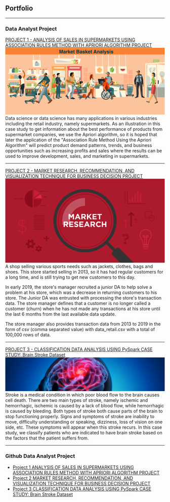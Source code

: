 ## Portfolio

---

### Data Analyst Project

[PROJECT 1 - ANALYSIS OF SALES IN SUPERMARKETS USING ASSOCIATION RULES METHOD WITH APRIORI ALGORITHM PROJECT](/sample_page)
<img src="images/projectMBA.png?raw=true"/>
Data science or data science has many applications in various industries including the retail industry, namely supermarkets. As an illustration in this case study to get information about the best performance of products from supermarket companies, we use the Apriori algorithm, so it is hoped that later the application of the "Association Rule Method Using the Apriori Algorithm" will predict product demand patterns, trends, and business opportunities such as increasing profits and sales where the results can be used to improve development, sales, and marketing in supermarkets.

---
[PROJECT 2 - MARKET RESEARCH, RECOMMENDATION, AND VISUALIZATION TECHNIQUE FOR BUSINESS DECISION PROJECT](/pdf/sample_presentation.pdf)
<img src="images/projectMarketResearch.png?raw=true"/>
A shop selling various sports needs such as jackets, clothes, bags and shoes. This store started selling in 2013, so it has had regular customers for a long time, and is still trying to get new customers to this day.

In early 2019, the store's manager recruited a junior DA to help solve a problem at his store, which was a decrease in returning customers to his store. The Junior DA was entrusted with processing the store's transaction data. The store manager defines that a customer is no longer called a customer (churn) when he has not made any transactions at his store until the last 6 months from the last available data update.

The store manager also provides transaction data from 2013 to 2019 in the form of csv (comma separated value) with data_retail.csv with a total of 100,000 rows of data.


---
[PROJECT 3 - CLASSIFICATION DATA ANALYSIS USING PySpark CASE STUDY: Brain Stroke Dataset](http://example.com/)
<img src="images/dataset-cover.jpg?raw=true"/>
Stroke is a medical condition in which poor blood flow to the brain causes cell death. There are two main types of stroke, namely ischemic and hemorrhagic, ischemic is caused by a lack of blood flow, while hemorrhagic is caused by bleeding. Both types of stroke both cause parts of the brain to stop functioning properly. Signs and symptoms of stroke are inability to move, difficulty understanding or speaking, dizziness, loss of vision on one side, etc. These symptoms will appear when this stroke recurs. In this case study, we classify patients who are indicated to have brain stroke based on the factors that the patient suffers from.

---

### Github Data Analyst Project

- [Project 1 ANALYSIS OF SALES IN SUPERMARKETS USING ASSOCIATION RULES METHOD WITH APRIORI ALGORITHM PROJECT](https://github.com/DaffaZain/DaffaZain1.github.io/blob/master/UAS_DWDM%20(presentasi).ipynb)
- [Project 2 MARKET RESEARCH, RECOMMENDATION, AND VISUALIZATION TECHNIQUE FOR BUSINESS DECISION PROJECT](https://github.com/DaffaZain/DaffaZain1.github.io/blob/master/B_022_026_030_UAS%20PRED.ipynb)
- [Project 3 CLASSIFICATION DATA ANALYSIS USING PySpark CASE STUDY: Brain Stroke Dataset](https://github.com/DaffaZain/DaffaZain1.github.io/blob/master/Daffa_Andika_Zain_Praktikum_Tugas_Akhir.ipynb)

